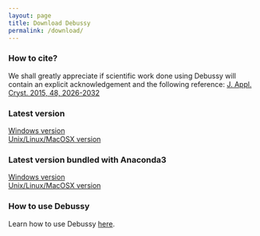 ```yaml
---
layout: page
title: Download Debussy
permalink: /download/
---
```


### How to cite?
We shall greatly appreciate if scientific work done using Debussy will contain an explicit acknowledgement and the following reference:
[J. Appl. Cryst. 2015, 48, 2026-2032](https://doi.org/10.1107/S1600576715020488)

### Latest version

[Windows version](https://sourceforge.net/projects/debussy/files/2.2/WINDOWS/)<br/>
[Unix/Linux/MacOSX version](https://sourceforge.net/projects/debussy/files/2.2/UNIX-LINUX-MACOSX/)<br/>

### Latest version bundled with Anaconda3

[Windows version](https://sourceforge.net/project/debussy/files/2.2/2.2_ANACONDA_PYTHON/WINDOWS/Debussy_v2_2_WIN.zip)<br/>
[Unix/Linux/MacOSX version](https://sourceforge.net/project/debussy/files/2.2/2.2_ANACONDA_PYTHON/UNIX-LINUX-MACOSX/DEBUSSY_v2.2.zip)<br/>

### How to use Debussy
Learn how to use Debussy [here](https://debyeusersystem.github.io/getting-started/).

